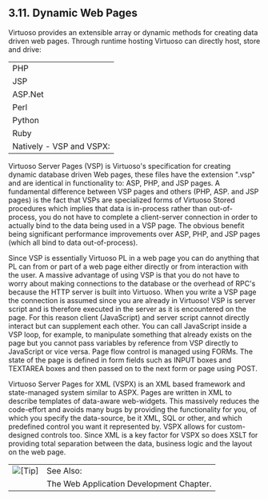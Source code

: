 <div>

<div>

<div>

<div>

## 3.11. Dynamic Web Pages

</div>

</div>

</div>

Virtuoso provides an extensible array or dynamic methods for creating
data driven web pages. Through runtime hosting Virtuoso can directly
host, store and drive:

|                          |
|--------------------------|
| PHP                      |
| JSP                      |
| ASP.Net                  |
| Perl                     |
| Python                   |
| Ruby                     |
| Natively - VSP and VSPX: |

Virtuoso Server Pages (VSP) is Virtuoso's specification for creating
dynamic database driven Web pages, these files have the extension ".vsp"
and are identical in functionality to: ASP, PHP, and JSP pages. A
fundamental difference between VSP pages and others (PHP, ASP. and JSP
pages) is the fact that VSPs are specialized forms of Virtuoso Stored
procedures which implies that data is in-process rather than
out-of-process, you do not have to complete a client-server connection
in order to actually bind to the data being used in a VSP page. The
obvious benefit being significant performance improvements over ASP,
PHP, and JSP pages (which all bind to data out-of-process).

Since VSP is essentially Virtuoso PL in a web page you can do anything
that PL can from or part of a web page either directly or from
interaction with the user. A massive advantage of using VSP is that you
do not have to worry about making connections to the database or the
overhead of RPC's because the HTTP server is built into Virtuoso. When
you write a VSP page the connection is assumed since you are already in
Virtuoso! VSP is server script and is therefore executed in the server
as it is encountered on the page. For this reason client (JavaScript)
and server script cannot directly interact but can supplement each
other. You can call JavaScript inside a VSP loop, for example, to
manipulate something that already exists on the page but you cannot pass
variables by reference from VSP directly to JavaScript or vice versa.
Page flow control is managed using FORMs. The state of the page is
defined in form fields such as INPUT boxes and TEXTAREA boxes and then
passed on to the next form or page using POST.

Virtuoso Server Pages for XML (VSPX) is an XML based framework and
state-managed system similar to ASPX. Pages are written in XML to
describe templates of data-aware web-widgets. This massively reduces the
code-effort and avoids many bugs by providing the functionality for you,
of which you specify the data-source, be it XML, SQL or other, and which
predefined control you want it represented by. VSPX allows for
custom-designed controls too. Since XML is a key factor for VSPX so does
XSLT for providing total separation between the data, business logic and
the layout on the web page.

<div>

|                            |                                          |
|:--------------------------:|:-----------------------------------------|
| ![\[Tip\]](images/tip.png) | See Also:                                |
|                            | The Web Application Development Chapter. |

</div>

</div>

